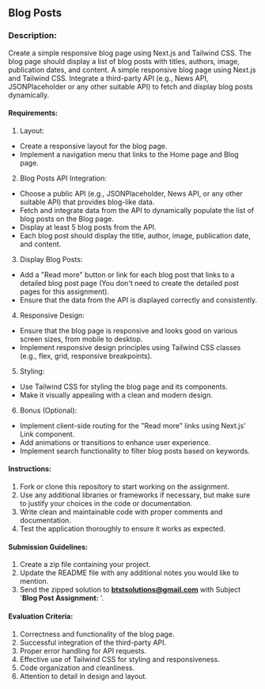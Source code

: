 ## Blog Posts

### Description:

Create a simple responsive blog page using Next.js and Tailwind CSS. The blog page should display a list of blog posts with titles, authors, image, publication dates, and content. A simple responsive blog page using Next.js and Tailwind CSS. Integrate a third-party API (e.g., News API, JSONPlaceholder or any other suitable API) to fetch and display blog posts dynamically.


#### Requirements:

1. Layout:

- Create a responsive layout for the blog page.
- Implement a navigation menu that links to the Home page and Blog page.

2. Blog Posts API Integration:

- Choose a public API (e.g., JSONPlaceholder, News API, or any other suitable API) that provides blog-like data.
- Fetch and integrate data from the API to dynamically populate the list of blog posts on the Blog page.
- Display at least 5 blog posts from the API.
- Each blog post should display the title, author, image, publication date, and content.

3. Display Blog Posts:

- Add a "Read more" button or link for each blog post that links to a detailed blog post page (You don't need to create the detailed post pages for this assignment).
- Ensure that the data from the API is displayed correctly and consistently.

4. Responsive Design:

- Ensure that the blog page is responsive and looks good on various screen sizes, from mobile to desktop.
- Implement responsive design principles using Tailwind CSS classes (e.g., flex, grid, responsive breakpoints).

5. Styling:

- Use Tailwind CSS for styling the blog page and its components.
- Make it visually appealing with a clean and modern design.

6. Bonus (Optional):

- Implement client-side routing for the "Read more" links using Next.js' Link component.
- Add animations or transitions to enhance user experience.
- Implement search functionality to filter blog posts based on keywords.

#### Instructions:

1. Fork or clone this repository to start working on the assignment.
2. Use any additional libraries or frameworks if necessary, but make sure to justify your choices in the code or documentation.
3. Write clean and maintainable code with proper comments and documentation.
4. Test the application thoroughly to ensure it works as expected.

#### Submission Guidelines:

1. Create a zip file containing your project.
2. Update the README file with any additional notes you would like to mention.
3. Send the zipped solution to **btstsolutions@gmail.com** with Subject '**Blog Post Assignment: <Your Name>**'.

#### Evaluation Criteria:

1. Correctness and functionality of the blog page.
2. Successful integration of the third-party API.
3. Proper error handling for API requests.
4. Effective use of Tailwind CSS for styling and responsiveness.
5. Code organization and cleanliness.
6. Attention to detail in design and layout.

